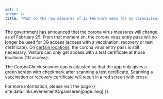 ```yaml
---
set: 1
index: 14
title: 'What do the new measures of 25 February mean for my coronavirus entry pass?'
---
```

The government has announced that the corona virus measures will change as of February 25. From that moment on, the corona virus entry pass will no longer be used for 3G access (access with a vaccination, recovery or test certificate). On <a href="https://www.government.nl/topics/coronavirus-covid-19/covid-certificate/coronavirus-entry-pass/where-do-i-need-to-show-a-coronavirus-entry-pass" rel="noopener noreferrer" target="_blank">certain locations</a>, the corona virus entry pass is still necessary. Visitors can only get access with a test certificate at those locations (1G access). 

The CoronaCheck scanner app is adjusted so that the app only gives a green screen with checkmark after scanning a test certificate. Scanning a vaccination or recovery certificate will result in a red screen with cross. 

For more information, please visit the page {{ site.data.links.evenementOrganiseren[page.lang] }}.

